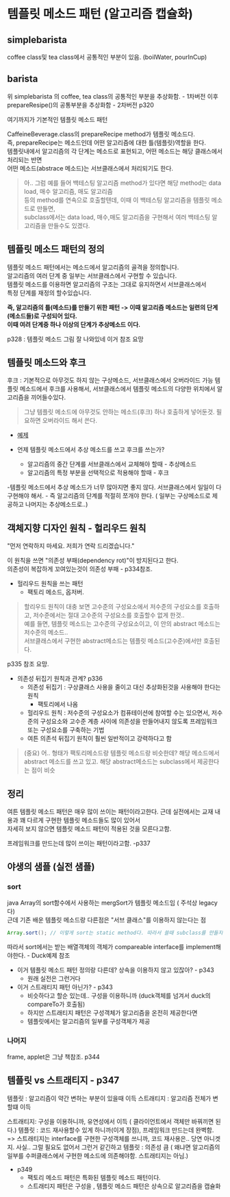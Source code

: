 # 템플릿 메소드 패턴 (알고리즘 캡슐화)

## simplebarista

coffee class및 tea class에서 공통적인 부분이 있음. (boilWater, pourInCup)

## barista

위 simplebarista 의 coffee, tea class의 공통적인 부분을 추상화함. - 1차버전
이후 prepareResipe()의 공통부분을 추상화함 - 2차버전 p320
  
여기까지가 기본적인 템플릿 메소드 패턴

CaffeineBeverage.class의 prepareRecipe method가 템플릿 메소드다.   
즉, prepareRecipe는 메소드인데 어떤 알고리즘에 대한 틀(템플릿)역할을 한다.  
템플릿내에서 알고리즘의 각 단계는 메소드로 표현되고, 어떤 메소드는 해당 클래스에서 처리되는 반면  
어떤 메소드(abstrace 메소드)는 서브클래스에서 처리되기도 한다.  

> 아.. 그럼 예를 들어 백테스팅 알고리즘 method가 있다면 해당 method는 data load, 매수 알고리즘, 매도 알고리즘  
> 등의 method를 연속으로 호출할텐데, 이때 이 백테스팅 알고리즘을 템플릿 메소드로 만들면,  
> subclass에서는 data load, 매수,매도 알고리즘을 구현해서 여러 백테스팅 알고리즘을 만들수도 있겠다.


## 템플릿 메소드 패턴의 정의

템플릿 메소드 패턴에서는 메소드에서 알고리즘의 골격을 정의합니다.   
알고리즘의 여러 단계 중 일부는 서브클래스에서 구현할 수 있습니다.   
템플릿 메소드를 이용하면 알고리즘의 구조는 그대로 유지하면서 서브클래스에서   
특정 단계를 재정의 할수있습니다. 
  
**즉, 알고리즘의 틀(메소드)를 만들기 위한 패턴 -> 이때 알고리즘 메소드는 일련의 단계(메소드들)로 구성되어 있다.  
이때 여려 단계중 하나 이상의 단계가 추상메소드 이다.** 

p328 : 템플릿 메소드 그림 잘 나와있네 이거 참조 요망

## 템플릿 메소드와 후크

후크 : 기본적으로 아무것도 하지 않는 구상메소드, 서브클래스에서 오버라이드 가능
템플릿 메소드에서 후크를 사용해서, 서브클래스에서 템플릿 메소드의 다양한 위치에서 알고리즘을 끼어들수있다. 

> 그냥 템플릿 메소드에 아무것도 안하는 메소드(후크) 하나 호출하게 넣어둔것. 필요하면 오버라이드 해서 쓴다. 

- [예제](./barista/CaffeineBeverageWithHook.java)

- 언제 템플릿 메소드에서 추상 메소드를 쓰고 후크를 쓰는가?
    - 알고리즘의 중간 단계를 서브클래스에서 교체해야 할때 - 추상메소드
    - 알고리즘의 특정 부분을 선택적으로 적용해야 할때 - 후크
    
-템플릿 메소드에서 추상 메소드가 너무 많아지면 좋지 않다. 서브클래스에서 일일이 다구현해야 해서.
    - 즉 알고리즘의 단계를 적절히 쪼개야 한다. ( 일부는 구상메소드로 제공하고 나머지는 추상메소드로..)

## 객체지향 디자인 원칙 - 헐리우드 원칙

"먼저 연락하지 마세요. 저희가 연락 드리겠습니다."
  
이 원칙을 쓰면 "의존성 부패(dependency rot)"이 방지된다고 한다.   
의존성이 복잡하게 꼬여있는것이 의존성 부패 - p334참조.

- 헐리우드 원칙을 쓰는 패턴
    - 팩토리 메소드, 옵저버.
    
> 할리우드 원칙이 대충 보면 고수준의 구성요소에서 저수준의 구성요소를 호출하고, 저수준에서는 절대 고수준의 구성요소를
> 호출할수 없게 한것..  
> 예를 들면, 템플릿 메소드는 고수준의 구성요소이고, 이 안의 abstract 메소드는 저수준의 메소드..  
> 서브클래스에서 구현한 abstract메소드는 템플릿 메소드(고수준)에서만 호출된다. 

p335 참조 요망.

- 의존성 뒤집기 원칙과 관계? p336
    - 의존성 뒤집기 : 구상클래스 사용을 줄이고 대신 추상화된것을 사용해야 한다는 원칙
        - 팩토리에서 나옴
    - 헐리우드 원칙 : 저수준의 구성요소가 컴퓨테이션에 참여할 수는 있으면서, 저수준의 구성요소와 고수준 계층 사이에 의존성을 만들어내지
      않도록 프레임워크 또는 구성요소를 구축하는 기법
    - 여튼 의존석 뒤집기 원칙이 훨씬 일반적이고 강력하다고 함
    
> (중요) 어.. 형태가 팩토리메소드랑 템플릿 메소드랑 비슷한데? 해당 메소드에서 abstract 메소드를 쓰고 있고.
> 해당 abstract메소드는 subclass에서 제공한다는 점이 비슷

## 정리

여튼 템플릿 메소드 패턴은 매우 많이 쓰이는 패턴이라고한다. 근데 실전에서는 교재 내용과 꽤 다르게 구현한 템플릿 메소드들도 많이 있어서  
자세히 보지 않으면 템플릿 메소드 패턴이 적용된 것을 모른다고함.  
  
프레임워크를 만드는데 많이 쓰이는 패턴이라고함. -p337

## 야생의 샘플 (실전 샘플)

### sort

java Array의 sort함수에서 사용하는 mergSort가 템플릿 메소드임 ( 주석상 legacy다)  
근데 기존 배운 템플릿 메소드랑 다른점은 "서브 클래스"를 이용하지 않는다는 점 

```java
Array.sort(); // 이렇게 sort는 static method다. 따라서 쓸때 subclass를 만들지 않는다. 
```
따라서  sort에서는 받는 배열객체의 객체가 compareable interface를 implement해야한다.  - Duck예제 참조

- 이거 템플릿 메소드 패턴 정의랑 다른데? 상속을 이용하지 않고 있잖아? - p343 
    - 원래 실전은 그런거다
- 이거 스트래티지 패턴 아닌가? - p343
    - 비슷하다고 할순 있는데.. 구성을 이용하니까 (duck객체를 넘겨서 duck의 compareTo가 호출됨)
    - 하지만 스트래티지 패턴은 구성객체가 알고리즘을 온전히 제공한다면
    - 템플릿에서는 알고리즘의 일부를 구성객체가 제공
    
### 나머지

frame, applet은 그냥 책참조. p344

## 템플릿 vs 스트래티지 - p347

템플릿 : 알고리즘이 약간 변하는 부분이 있을때 이득
스트래티지 : 알고리즘 전체가 변할떄 이득
  
스트래티지: 구성을 이용하니까, 유연성에서 이득 ( 클라이언트에서 객체만 바꿔끼면 된다.)
템플릿 : 코드 재사용할수 있게 하니까(이게 장점), 프레임워크 만드는데 완벽함. 
         => 스트래티지는 interface를 구현한 구성객체를 쓰니까, 코드 재사용은.. 당연 아니겟지. 사실.. 그럴 필요도 없어서 그런거 같긴하고
템플릿 : 의존성 큼 ( 왜냐면 알고리즘의 일부를 수퍼클래스에서 구현한 메소드에 의존해야함. 스트래티지는 아님.)

- p349  
    - 팩토리 메소드 패턴은 특화된 템플릿 메소드 패턴이다.
    - 스트래티지 패턴은 구성을 , 템플릿 메소드 패턴은 상속으로 알고리즘을 캡슐화